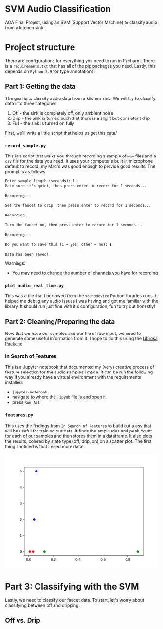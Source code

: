 # SVM Audio Classification

AOA Final Project, using an SVM (Support Vector Machine) to classify audio from a kitchen sink.

# Project structure

There are configurations for everything you need to run in Pycharm.
There is a `requirements.txt` that has all of the pip packages you need.
Lastly, this depends on `Python 3.9` for type annotations!

## Part 1: Getting the data

The goal is to classify audio data from a kitchen sink.
We will try to classify data into three categories:

1. Off - the sink is completely off, only ambient noise
2. Drip - the sink is turned such that there is a slight but consistent drip
3. Full - the sink is turned on fully

First, we'll write a little script that helps us get this data/

### `record_sample.py`

This is a script that walks you through recording a sample of `wav` files and a `csv` file for the data you need.
It uses your computer's built in microphone default to record, my Mac's was good enough to provide good results.
The prompt is as follows:


```
Enter sample length (seconds): 1
Make sure it's quiet, then press enter to record for 1 seconds...

Recording...

Set the faucet to drip, then press enter to record for 1 seconds...

Recording...

Turn the faucet on, then press enter to record for 1 seconds...

Recording...

Do you want to save this (1 = yes, other = no): 1

Data has been saved!
```

Warnings:
- You may need to change the number of channels you have for recording

### `plot_audio_real_time.py`

This was a file that I borrowed from the `sounddevice` Python libraries docs.
It helped me debug any audio issues I was having and got me familiar with the library.
It should run just fine with it's configuration, fun to try out honestly!

## Part 2: Cleaning/Preparing the data

Now that we have our samples and our file of raw input, we need to generate some useful information from it.
I hope to do this using the [Librosa Package](https://librosa.org/doc/latest/index.html).

### In Search of Features

This is a Jupyter notebook that documented my (very) creative process of feature selection for the audio samples I made.
It can be run the following way if you already have a virtual environment with the requirements installed:
- `jupyter-notebook`
- navigate to where the `.ipynb` file is and open it
- press `Run All`

### `features.py`

This uses the findings from `In Search of Features` to build out a csv that will be useful for training our data.
It finds the amplitudes and peak count for each of our samples and then stores them in a dataframe.
It also plots the results, colored by state type (off, drip, on) on a scatter plot.
The first thing I noticed is that I need more data!

![Scatter plot!](app/feature_extraction/water%20scatter.png)

# Part 3: Classifying with the SVM

Lastly, we need to classify our faucet data. 
To start, let's worry about classifying between off and dripping.

## Off vs. Drip


